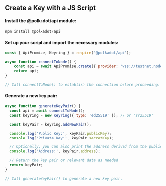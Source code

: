 ## Create a Key with a JS Script

#### Install the @polkadot/api module:

```javascript
npm install @polkadot/api
```

#### Set up your script and import the necessary modules:
```javascript
const { ApiPromise, Keyring } = require('@polkadot/api');

async function connectToNode() {
    const api = await ApiPromise.create({ provider: 'wss://testnet.node.sydney.ggxchain.io' });
    return api;
}

// Call connectToNode() to establish the connection before proceeding.
```

#### Generate a new key pair:
```javascript
async function generateKeyPair() {
  const api = await connectToNode();
  const keyring = new Keyring({ type: 'ed25519' }); // or 'sr25519'

  const keyPair = keyring.addNewPair();

  console.log('Public Key:', keyPair.publicKey);
  console.log('Private Key:', keyPair.secretKey);

  // Optionally, you can also print the address derived from the public key
  console.log('Address:', keyPair.address);

  // Return the key pair or relevant data as needed
  return keyPair;
}

// Call generateKeyPair() to generate a new key pair.
```
